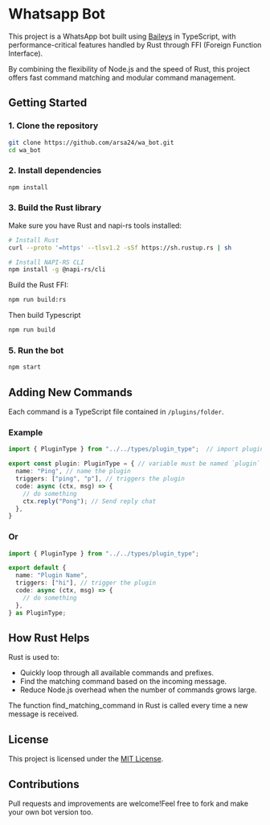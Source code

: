 # Whatsapp Bot

This project is a WhatsApp bot built using [Baileys](https://github.com/WhiskeySockets/Baileys) in TypeScript, with performance-critical features handled by Rust through FFI (Foreign Function Interface).

By combining the flexibility of Node.js and the speed of Rust, this project offers fast command matching and modular command management.

## Getting Started

### 1. Clone the repository
```sh
git clone https://github.com/arsa24/wa_bot.git
cd wa_bot
```
### 2. Install dependencies
```sh
npm install
```
### 3. Build the Rust library
Make sure you have Rust and napi-rs tools installed:
```sh
# Install Rust
curl --proto '=https' --tlsv1.2 -sSf https://sh.rustup.rs | sh

# Install NAPI-RS CLI
npm install -g @napi-rs/cli
```
Build the Rust FFI:
```sh
npm run build:rs
```
Then build Typescript
```sh
npm run build
```
### 5. Run the bot
```sh
npm start
```

## Adding New Commands
Each command is a TypeScript file contained in `/plugins/folder`.

### Example
```ts
import { PluginType } from "../../types/plugin_type";  // import plugin type

export const plugin: PluginType = { // variable must be named `plugin`
  name: "Ping", // name the plugin
  triggers: ["ping", "p"], // triggers the plugin
  code: async (ctx, msg) => {
	// do something
	ctx.reply("Pong"); // Send reply chat
  },
}
```
### Or
```ts
import { PluginType } from "../../types/plugin_type";

export default {
  name: "Plugin Name",
  triggers: ["hi"], // trigger the plugin
  code: async (ctx, msg) => {
    // do something
  },
} as PluginType;

```

##  How Rust Helps
Rust is used to:

- Quickly loop through all available commands and prefixes.
- Find the matching command based on the incoming message.
- Reduce Node.js overhead when the number of commands grows large.

The function find_matching_command in Rust is called every time a new message is received.

## License
This project is licensed under the [MIT License](https://github.com/arsa24/wa_bot/blob/main/LICENSE).

## Contributions
Pull requests and improvements are welcome!Feel free to fork and make your own bot version too.

